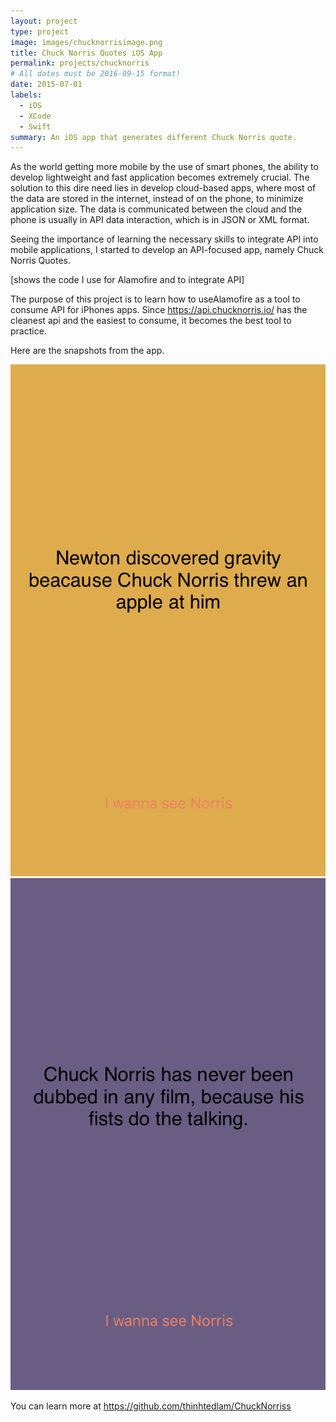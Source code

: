 ```yaml
---
layout: project
type: project
image: images/chucknorrisimage.png
title: Chuck Norris Quotes iOS App
permalink: projects/chucknorris
# All dates must be 2016-09-15 format!
date: 2015-07-01
labels:
  - iOS
  - XCode
  - Swift
summary: An iOS app that generates different Chuck Norris quote.
---
```

As the world getting more mobile by the use of smart phones, the ability to develop lightweight and fast application becomes extremely crucial. The solution to this dire need lies in develop cloud-based apps, where most of the data are stored in the internet, instead of on the phone, to minimize application size. The data is communicated between the cloud and the phone is usually in API data interaction, which is in JSON or XML format. 

Seeing the importance of learning the necessary skills to integrate API into mobile applications, I started to develop an API-focused app, namely Chuck Norris Quotes.

[shows the code I use for Alamofire and to integrate API]


The purpose of this project is to learn how to useAlamofire as a tool to consume API for iPhones apps. Since https://api.chucknorris.io/ has the cleanest api and the easiest to consume, it becomes the best tool to practice.

Here are the snapshots from the app.

<div>
  <img src="../images/chuckNorrisApp1.png">
  <img src="../images/chuckNorrisApp2.png">
</div>

You can learn more at https://github.com/thinhtedlam/ChuckNorriss



